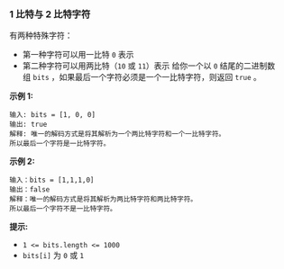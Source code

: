### 1 比特与 2 比特字符 ###
有两种特殊字符：

* 第一种字符可以用一比特 `0` 表示
* 第二种字符可以用两比特（`10` 或 `11`）表示
给你一个以 `0` 结尾的二进制数组 `bits` ，如果最后一个字符必须是一个一比特字符，则返回 `true` 。



**示例 1:**

```
输入: bits = [1, 0, 0]
输出: true
解释: 唯一的解码方式是将其解析为一个两比特字符和一个一比特字符。
所以最后一个字符是一比特字符。
```

**示例 2:**

```
输入：bits = [1,1,1,0]
输出：false
解释：唯一的解码方式是将其解析为两比特字符和两比特字符。
所以最后一个字符不是一比特字符。
```



**提示:**

* `1 <= bits.length <= 1000`
* `bits[i]` 为 `0` 或 `1`

